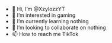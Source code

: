 - 👋 Hi, I’m @XzylozzYT
- 👀 I’m interested in gaming
- 🌱 I’m currently learning nothing
- 💞️ I’m looking to collaborate on nothing
- 📫 How to reach me TikTok

<!---
XzylozzYT/XzylozzYT is a ✨ special ✨ repository because its `README.md` (this file) appears on your GitHub profile.
You can click the Preview link to take a look at your changes.
--->
